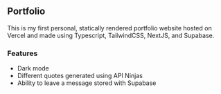 ## Portfolio

This is my first personal, statically rendered portfolio website hosted on Vercel and made using Typescript, TailwindCSS, NextJS, and Supabase.

### Features

- Dark mode
- Different quotes generated using API Ninjas
- Ability to leave a message stored with Supabase
